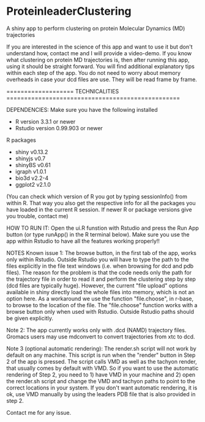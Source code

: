 # ProteinleaderClustering
A shiny app to perform clustering on protein Molecular Dynamics (MD) trajectories 

If you are interested in the science of this app and want to use it but don't understand how, contact me and I will provide a video-demo. If you know what clustering on protein MD trajectories is, then after running this app, using it should be straight forward. You will find additional explanatory tips within each step of the app. You do not need to worry about memory overheads in case your dcd files are use. They will be read frame by frame.

=================== TECHNICALITIES =================================================

DEPENDENCIES:
Make sure you have the following installed

- R version 3.3.1 or newer 
- Rstudio version 0.99.903 or newer

R packages
- shiny v0.13.2
- shinyjs v0.7  
- shinyBS v0.61   
- igraph v1.0.1 
- bio3d v2.2-4
- ggplot2 v2.1.0 

(You can check which version of R you got by typing sessionInfo() from within R. That way you also get the respective info for all the packages you have loaded in the current R session. If newer R or package versions give you trouble, contact me)

HOW TO RUN IT:
Open the ui.R funstion with Rstudio and press the Run App button (or type runApp() in the R terminal below). Make sure you use the app within Rstudio to have all the features working properly!!

NOTES
Known issue 1: The browse button, in the first tab of the app, works only within Rstudio. Outside Rstudio you will have to type the path to the files explicitly in the file text windows (i.e. when browsing for dcd and pdb files). The reason for the problem is that the code needs only the path for the trajectory file in order to read it and perform the clustering step by step (dcd files are typically huge). However, the current "file upload" options available in shiny directly load the whole files into memory, which is not an option here. As a workaround we use the function "file.choose", in r-base, to browse to the location of the file. The "file.choose" function works with a browse button only when used with Rstudio. Outside Rstudio paths should be given explicitly.  

Note 2: The app currently works only with .dcd (NAMD) trajectory files. Gromacs users may use mdconvert to convert trajectories from xtc to dcd.

Note 3 (optional automatic rendering): The render.sh script will not work by default on any machine. This script is run when the "render" button in Step 2 of the app is pressed. The script calls VMD as well as the tachyon render, that usually comes by default with VMD. So if you want to use the automatic rendering of Step 2, you need to 1) have VMD in your machine and 2) open the render.sh script and change the VMD and tachyon paths to point to the correct locations in your system. If you don't want automatic rendering, it is ok, use VMD manually by using the leaders PDB file that is also provided in step 2.

Contact me for any issue.

